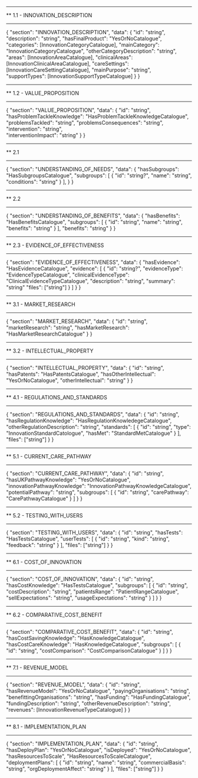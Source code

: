 ************************************************************
** 1.1 - INNOVATION_DESCRIPTION
************************************************************
{
	"section": "INNOVATION_DESCRIPTION",
	"data": {
		"id": "string",
		"description": "string",
		"hasFinalProduct": "YesOrNoCatalogue",
		"categories": [InnovationCategoryCatalogue],
		"mainCategory": "InnovationCategoryCatalogue",
		"otherCategoryDescription": "string",
		"areas": [InnovationAreaCatalogue],
		"clinicalAreas": [InnovationClinicalAreaCatalogue],
		"careSettings": [InnovationCareSettingCatalogue],
		"mainPurpose": "string",
		"supportTypes": [InnovationSupportTypeCatalogue]
	}
}

************************************************************
** 1.2 - VALUE_PROPOSITION
************************************************************
{
	"section": "VALUE_PROPOSITION",
	"data": {
		"id": "string",
		"hasProblemTackleKnowledge": "HasProblemTackleKnowledgeCatalogue",
		"problemsTackled": "string",
		"problemsConsequences": "string",
		"intervention": "string",		
		"interventionImpact": "string"
	}
}

************************************************************
** 2.1
************************************************************
{
	"section": "UNDERSTANDING_OF_NEEDS",
	"data": {
		"hasSubgroups": "HasSubgroupsCatalogue",
		"subgroups": [
			{
				"id": "string?",
				"name": "string",
				"conditions": "string"
			}
		],
	}
}

************************************************************
** 2.2
************************************************************
{
	"section": "UNDERSTANDING_OF_BENEFITS",
	"data": {
		"hasBenefits": "HasBenefitsCatalogue",
		"subgroups": [
			{
				"id": "string",
				"name": "string",
				"benefits": "string"
			}
		],
		"benefits": "string"
	}
}

************************************************************
** 2.3 - EVIDENCE_OF_EFFECTIVENESS
************************************************************
{
	"section": "EVIDENCE_OF_EFFECTIVENESS",
	"data": {
		"hasEvidence": "HasEvidenceCatalogue",
		"evidence": [
			{
				"id": "string?",
				"evidenceType": "EvidenceTypeCatalogue",
				"clinicalEvidenceType": "ClinicalEvidenceTypeCatalogue",
				"description": "string",
				"summary": "string"
				"files": ["string"]
			}
		]
	}
}

************************************************************
** 3.1 - MARKET_RESEARCH
************************************************************
{
	"section": "MARKET_RESEARCH",
	"data": {
		"id": "string",
		"marketResearch": "string",
		"hasMarketResearch": "HasMarketResearchCatalogue"
	}
}

************************************************************
** 3.2 - INTELLECTUAL_PROPERTY
************************************************************
{
	"section": "INTELLECTUAL_PROPERTY",
	"data": {
		"id": "string",
		"hasPatents": "HasPatentsCatalogue",
		"hasOtherIntellectual": "YesOrNoCatalogue",
		"otherIntellectual": "string"
	}
}

************************************************************
** 4.1 - REGULATIONS_AND_STANDARDS
************************************************************
{
	"section": "REGULATIONS_AND_STANDARDS",
	"data": {
		"id": "string",
		"hasRegulationKnowledge": "HasRegulationKnowledegeCatalogue",
		"otherRegulationDescription": "string",
		"standards": [
			{
				"id": "string",
				"type": "InnovationStandardCatologue",
				"hasMet": "StandardMetCatalogue"
			}
		],
		"files": ["string"]
	}
}

************************************************************
** 5.1 - CURRENT_CARE_PATHWAY
************************************************************
{
	"section": "CURRENT_CARE_PATHWAY",
	"data": {
		"id": "string",
		"hasUKPathwayKnowledge": "YesOrNoCatalogue",
		"innovationPathwayKnowledge": "InnovationPathwayKnowledgeCatalogue",
		"potentialPathway": "string",
		"subgroups": [
			{
				"id": "string",
				"carePathway": "CarePathwayCatalogue"
			}
		]
	}
}

************************************************************
** 5.2 - TESTING_WITH_USERS
************************************************************
{
	"section": "TESTING_WITH_USERS",
	"data": {
		"id": "string",
		"hasTests": "HasTestsCatalogue",
		"userTests": [
			{
				"id": "string",
				"kind": "string",
				"feedback": "string"
			}
		],
		"files": ["string"]
	}
}

************************************************************
** 6.1 - COST_OF_INNOVATION
************************************************************
{
	"section": "COST_OF_INNOVATION",
	"data": {
		"id": "string",
		"hasCostKnowledge": "HasTestsCatalogue",
		"subgroups": [
			{
				"id": "string",
				"costDescription": "string",
				"patientsRange": "PatientRangeCatalogue",
				"sellExpectations": "string",
				"usageExpectations": "string"
			}
		]
	}
}

************************************************************
** 6.2 - COMPARATIVE_COST_BENEFIT
************************************************************
{
	"section": "COMPARATIVE_COST_BENEFIT",
	"data": {
		"id": "string",
		"hasCostSavingKnowledge": "HasKnowledgeCatalogue",
		"hasCostCareKnowledge": "HasKnowledgeCatalogue",
		"subgroups": [
			{
				"id": "string",
				"costComparison": "CostComparisonCatalogue"
			}
		]
	}
}

************************************************************
** 7.1 - REVENUE_MODEL
************************************************************
{
	"section": "REVENUE_MODEL",
	"data": {
		"id": "string",
		"hasRevenueModel": "YesOrNoCatalogue",
		"payingOrganisations": "string",
		"benefittingOrganisations": "string",
		"hasFunding": "HasFundingCatalogue",
		"fundingDescription": "string",
		"otherRevenueDescription": "string",
		"revenues": [InnovationRevenueTypeCatalogue]
	}
}

************************************************************
** 8.1 - IMPLEMENTATION_PLAN
************************************************************
{
	"section": "IMPLEMENTATION_PLAN",
	"data": {
		"id": "string",
		"hasDeployPlan": "YesOrNoCatalogue",
		"isDeployed": "YesOrNoCatalogue",
		"hasResourcesToScale", "HasResourcesToScaleCatalogue",
		"deploymentPlans": [
			{
				"id": "string",
				"name": "string",
				"commercialBasis": "string",
				"orgDeploymentAffect": "string"
			}
		],
		"files": ["string"]
	}
}